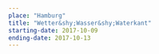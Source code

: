 ```yaml
---
place: "Hamburg"
title: "Wetter&shy;Wasser&shy;Waterkant"
starting-date: 2017-10-09
ending-date: 2017-10-13
---
```

